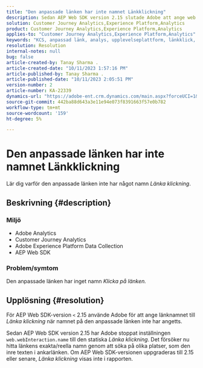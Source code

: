 ```yaml
---
title: "Den anpassade länken har inte namnet Länkklickning"
description: Sedan AEP Web SDK version 2.15 slutade Adobe att ange web.webInteraction.name som statiskt länkklick.
solution: Customer Journey Analytics,Experience Platform,Analytics
product: Customer Journey Analytics,Experience Platform,Analytics
applies-to: "Customer Journey Analytics,Experience Platform,Analytics"
keywords: "KCS, anpassad länk, analys, upplevelseplattform, länkklick, web SDK, kundreseanalys"
resolution: Resolution
internal-notes: null
bug: false
article-created-by: Tanay Sharma .
article-created-date: "10/11/2023 1:57:16 PM"
article-published-by: Tanay Sharma .
article-published-date: "10/11/2023 2:05:51 PM"
version-number: 2
article-number: KA-22339
dynamics-url: "https://adobe-ent.crm.dynamics.com/main.aspx?forceUCI=1&pagetype=entityrecord&etn=knowledgearticle&id=64cd5812-3e68-ee11-9ae7-6045bd0063aa"
source-git-commit: 442ba88d643a3e11e94e073f8391663f57e0b782
workflow-type: tm+mt
source-wordcount: '159'
ht-degree: 5%

---
```


# Den anpassade länken har inte namnet Länkklickning


Lär dig varför den anpassade länken inte har något namn *Länka klickning*.

## Beskrivning {#description}


### <b>Miljö</b>

- Adobe Analytics
- Customer Journey Analytics
- Adobe Experience Platform Data Collection
- AEP Web SDK


### <b>Problem/symtom</b>

Den anpassade länken har inget namn *Klicka på länken.*


## Upplösning {#resolution}


För AEP Web SDK-version `<` 2.15 använde Adobe för att ange länknamnet till *Länka klickning* när namnet på den anpassade länken inte har angetts.

Sedan AEP Web SDK version 2.15 har Adobe stoppat inställningen `web.webInteraction.name` till den statiska *Länka klickning*. Det försöker nu hitta länkens exakta/reella namn genom att söka på olika platser, som den inre texten i ankarlänken. Om AEP Web SDK-versionen uppgraderas till 2.15 eller senare, *Länka klickning* visas inte i rapporten.
